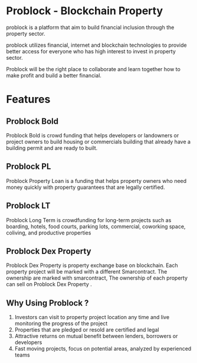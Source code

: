 # Problock - Blockchain Property

problock is a platform that aim to build financial inclusion through the property sector.

problock utilizes financial, internet and blockchain technologies to provide better access for everyone who has high interest to invest in property sector.

Problock will be the right place to collaborate and learn together how to make profit and build a better financial.

# Features

## Problock Bold
Problock Bold is crowd funding that helps developers or landowners or project owners to build housing or commercials building that already have a building permit and are ready to built.
## Problock PL
 Problock Property Loan is a funding that helps property owners who need money quickly with property guarantees that are legally certified.
## Problock LT 
Problock Long Term is crowdfunding for long-term projects such as boarding, hotels, food courts, parking lots, commercial, coworking space, coliving, and productive properties
## Problock Dex Property 
Problock Dex Property is property exchange base on blockchain. Each property project will be marked with a different Smarcontract. The ownership are marked with smarcontract, The ownership of each property can sell on Problock Dex Property .

## Why Using Problock ?
 1. Investors can visit to property project location any time and live monitoring the progress of the project 
 2. Properties that are pledged or resold are certified and legal
 3. Attractive returns on mutual benefit between lenders, borrowers or developers
 4. Fast moving projects, focus on potential areas, analyzed by experienced teams
